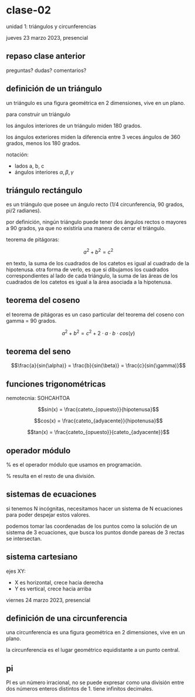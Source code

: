 # clase-02

unidad 1: triángulos y circunferencias

jueves 23 marzo 2023, presencial

## repaso clase anterior

preguntas? dudas? comentarios?

## definición de un triángulo

un triángulo es una figura geométrica en 2 dimensiones, vive en un plano.

para construir un triángulo

los ángulos interiores de un triángulo miden 180 grados.

los ángulos exteriores miden la diferencia entre 3 veces ángulos de 360 grados, menos los 180 grados.

notación:

- lados a, b, c
- ángulos interiores $\alpha, \beta, \gamma$

## triángulo rectángulo

es un triángulo que posee un ángulo recto (1/4 circunferencia, 90 grados, pi/2 radianes).

por definición, ningún triángulo puede tener dos ángulos rectos o mayores a 90 grados, ya que no existiría una manera de cerrar el triángulo.

teorema de pitágoras:

$$a^{2}  + b^{2} = c^{2}$$

en texto, la suma de los cuadrados de los catetos es igual al cuadrado de la hipotenusa. otra forma de verlo, es que si dibujamos los cuadrados correspondientes al lado de cada triángulo, la suma de las áreas de los cuadrados de los catetos es igual a la área asociada a la hipotenusa.

## teorema del coseno

el teorema de pitágoras es un caso particular del teorema del coseno con gamma = 90 grados.

$$a^{2}  + b^{2} = c^{2} + 2 \cdot a \cdot b \cdot cos(\gamma)$$

## teorema del seno

$$\frac{a}{sin(\alpha)} = \frac{b}{sin(\beta)} = \frac{c}{sin(\gamma)}$$

## funciones trigonométricas

nemotecnia: SOHCAHTOA

$$sin(x) = \frac{cateto_{opuesto}}{hipotenusa}$$

$$cos(x) = \frac{cateto_{adyacente}}{hipotenusa}$$

$$tan(x) = \frac{cateto_{opuesto}}{cateto_{adyacente}}$$

## operador módulo

% es el operador módulo que usamos en programación.

% resulta en el resto de una división.

## sistemas de ecuaciones

si tenemos N incógnitas, necesitamos hacer un sistema de N ecuaciones para poder despejar estos valores.

podemos tomar las coordenadas de los puntos como la solución de un sistema de 3 ecuaciones, que busca los puntos donde pareas de 3 rectas se intersectan.

## sistema cartesiano

ejes XY:

- X es horizontal, crece hacia derecha
- Y es vertical, crece hacia arriba

viernes 24 marzo 2023, presencial

## definición de una circunferencia

una circunferencia es una figura geométrica en 2 dimensiones, vive en un plano.

la circunferencia es el lugar geométrico equidistante a un punto central.

## pi

PI es un número irracional, no se puede expresar como una división entre dos números enteros distintos de 1. tiene infinitos decimales.
